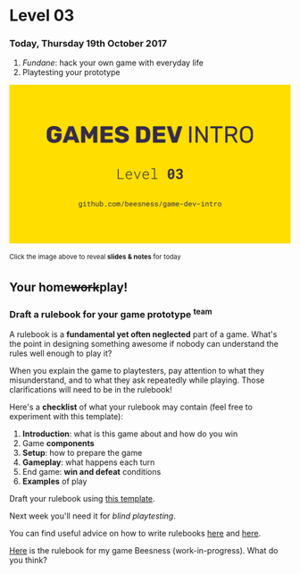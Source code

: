 # Level 03

### Today, Thursday 19th October 2017

1. *Fundane*: hack your own game with everyday life
2. Playtesting your prototype 

[![](assets/pres.png)](https://docs.google.com/presentation/d/1wLloes7I-M_kLKgmuIHIdpfaEsgssJXz3YkrvyOiUF8/edit?usp=sharing) 

<sup>Click the image above to reveal  **slides & notes** for today</sup>
 
## Your home<del>work</del>play!

### Draft a rulebook for your game prototype <sup>team</sup>

A rulebook is a **fundamental yet often neglected** part of a game. What's the point in designing something awesome if nobody can understand the rules well enough to play it?

When you explain the game to playtesters, pay attention to what they misunderstand, and to what they ask repeatedly while playing. Those clarifications will need to be in the rulebook!

Here's a **checklist** of what your rulebook may contain (feel free to experiment with this template):

1. **Introduction**: what is this game about and how do you win
2. Game **components** 
3. **Setup**: how to prepare the game
4. **Gameplay**: what happens each turn
5. End game: **win and defeat** conditions 
6. **Examples** of play

Draft your rulebook using [this template](https://docs.google.com/document/d/1koDwwuW0Lt66bZpQL-D84FCVdwFb42FYbhoAew2XRn0/edit?usp=sharing). 

Next week you'll need it for *blind playtesting*.

You can find useful advice on how to write rulebooks [here](http://ryanmacklin.com/2015/02/11-rules-board-game-writing/) and [here](http://numberless.net/blog/2007/04/09/how-to-write-rules-without-confusing-people/).

[Here](https://github.com/beesness/game/tree/master/versions/v10) is the rulebook for my game Beesness (work-in-progress). What do you think?
